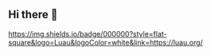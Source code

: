 ## Hi there 👋

<!--
**simon1728/simon1728** is a ✨ _special_ ✨ repository because its `README.md` (this file) appears on your GitHub profile.

Here are some ideas to get you started:

[- 🔭 I’m currently working on ...
- 🌱 I’m currently learning ...
- 👯 I’m looking to collaborate on ...
- 🤔 I’m looking for help with ...
- 💬 Ask me about ...
- 📫 How to reach me: ...
- 😄 Pronouns: ...
- ⚡ Fun fact: ...
-->
https://img.shields.io/badge/000000?style=flat-square&logo=Luau&logoColor=white&link=https://luau.org/
